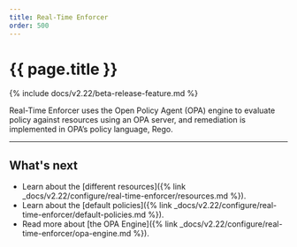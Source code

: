 ```yaml
---
title: Real-Time Enforcer
order: 500
---
```


# {{ page.title }}

{% include docs/v2.22/beta-release-feature.md %}

Real-Time Enforcer uses the Open Policy Agent (OPA) engine to evaluate policy against resources using an 
OPA server, and remediation is implemented in OPA’s policy language, Rego.

---

## What's next

* Learn about the [different resources]({% link _docs/v2.22/configure/real-time-enforcer/resources.md %}).
* Learn about the [default policies]({% link _docs/v2.22/configure/real-time-enforcer/default-policies.md %}).
* Read more about [the OPA Engine]({% link _docs/v2.22/configure/real-time-enforcer/opa-engine.md %}).
